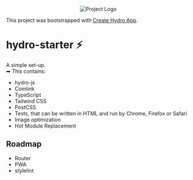 <p align="center"><img src="https://images.unsplash.com/photo-1533167649158-6d508895b680?ixlib=rb-1.2.1&auto=format&fit=crop&w=1189&q=80" alt="Project Logo"></p>

This project was bootstrapped with [Create Hydro App](https://github.com/Krutsch/create-hydro-app).

# hydro-starter ⚡️

A simple set-up.<br>
➡ This contains:

- hydro-js
- Comlink
- TypeScript
- Tailwind CSS
- PostCSS
- Tests, that can be written in HTML and run by Chrome, Firefox or Safari
- Image optimization
- Hot Module Replacement

## Roadmap

- Router
- PWA
- stylelint
